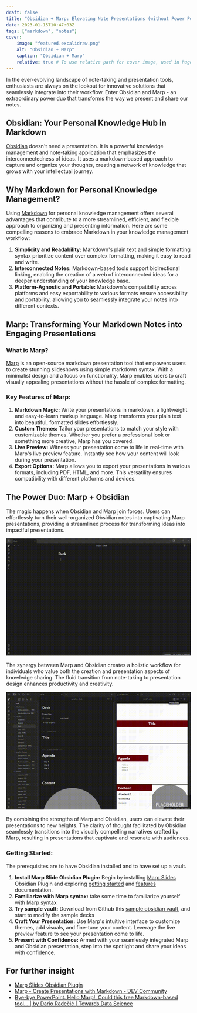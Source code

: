 ```yaml
---
draft: false
title: "Obsidian + Marp: Elevating Note Presentations (without Power Point)"
date: 2023-01-15T10:47:03Z
tags: ["markdown", "notes"]
cover:
    image: "featured.excalidraw.png"
    alt: "Obsidian + Marp"
    caption: "Obsidian + Marp"
    relative: true # To use relative path for cover image, used in hugo Page-bundles
---
```

In the ever-evolving landscape of note-taking and presentation tools, enthusiasts are always on the lookout for innovative solutions that seamlessly integrate into their workflow. Enter Obsidian and Marp - an extraordinary power duo that transforms the way we present and share our notes.

## Obsidian: Your Personal Knowledge Hub in Markdown

[Obsidian](https://obsidian.md/) doesn't need a presentation. It is a powerful knowledge management and note-taking application that emphasizes the interconnectedness of ideas. It uses a markdown-based approach to capture and organize your thoughts, creating a network of knowledge that grows with your intellectual journey.

## Why Markdown for Personal Knowledge Management?

Using [Markdown](https://www.markdownguide.org/) for personal knowledge management offers several advantages that contribute to a more streamlined, efficient, and flexible approach to organizing and presenting information. Here are some compelling reasons to embrace Markdown in your knowledge management workflow:

1. **Simplicity and Readability:** Markdown's plain text and simple formatting syntax prioritize content over complex formatting, making it easy to read and write.
2. **Interconnected Notes:** Markdown-based tools support bidirectional linking, enabling the creation of a web of interconnected ideas for a deeper understanding of your knowledge base.
3. **Platform-Agnostic and Portable:** Markdown's compatibility across platforms and easy exportability to various formats ensure accessibility and portability, allowing you to seamlessly integrate your notes into different contexts.

## Marp: Transforming Your Markdown Notes into Engaging Presentations

### What is Marp?

[Marp](https://marp.app/) is an open-source markdown presentation tool that empowers users to create stunning slideshows using simple markdown syntax. With a minimalist design and a focus on functionality, Marp enables users to craft visually appealing presentations without the hassle of complex formatting.

### Key Features of Marp:

1. **Markdown Magic:** Write your presentations in markdown, a lightweight and easy-to-learn markup language. Marp transforms your plain text into beautiful, formatted slides effortlessly.
2. **Custom Themes:** Tailor your presentations to match your style with customizable themes. Whether you prefer a professional look or something more creative, Marp has you covered.
3. **Live Preview:** Witness your presentation come to life in real-time with Marp's live preview feature. Instantly see how your content will look during your presentation.
4. **Export Options:** Marp allows you to export your presentations in various formats, including PDF, HTML, and more. This versatility ensures compatibility with different platforms and devices.

## The Power Duo: Marp + Obsidian

The magic happens when Obsidian and Marp join forces. Users can effortlessly turn their well-organized Obsidian notes into captivating Marp presentations, providing a streamlined process for transforming ideas into impactful presentations.

![](./attachements/CreateSlides.gif)

The synergy between Marp and Obsidian creates a holistic workflow for individuals who value both the creation and presentation aspects of knowledge sharing. The fluid transition from note-taking to presentation design enhances productivity and creativity.

![](./attachements/Presenting.gif)

By combining the strengths of Marp and Obsidian, users can elevate their presentations to new heights. The clarity of thought facilitated by Obsidian seamlessly transitions into the visually compelling narratives crafted by Marp, resulting in presentations that captivate and resonate with audiences.

### Getting Started:

The prerequisites are to have Obsidian installed and to have set up a vault.

1. **Install Marp Slide Obsidian Plugin:** Begin by installing [Marp Slides](https://github.com/samuele-cozzi/obsidian-marp-slides) Obsidian Plugin and exploring [getting started](https://samuele-cozzi.github.io/obsidian-marp-slides/10.GettingStarted.html) and [features](https://samuele-cozzi.github.io/obsidian-marp-slides/20.Features.html) documentation.
2. **Familiarize with Marp syntax:** take some time to familiarize yourself with [Marp syntax](https://marpit.marp.app/markdown)
3. **Try sample vault:** Download from Github this [sample obsidian vault](https://github.com/samuele-cozzi/obsidian-marp-slides/tree/main/vault), and start to modify the sample decks
4. **Craft Your Presentation:** Use Marp's intuitive interface to customize themes, add visuals, and fine-tune your content. Leverage the live preview feature to see your presentation come to life.
5. **Present with Confidence:** Armed with your seamlessly integrated Marp and Obsidian presentation, step into the spotlight and share your ideas with confidence.

## For further insight

- [Marp Slides Obsidian Plugin](https://github.com/samuele-cozzi/obsidian-marp-slides)
- [Marp - Create Presentations with Markdown - DEV Community](https://dev.to/chris_ayers/marp-create-presentations-with-markdown-5e6k)
- [Bye-bye PowerPoint. Hello Marp!. Could this free Markdown-based tool… | by Dario Radečić | Towards Data Science](https://towardsdatascience.com/bye-bye-powerpoint-hello-marp-3c0e3b3198b1)
